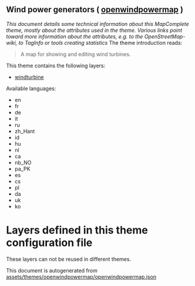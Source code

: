 [//]: # (WARNING: this file is automatically generated. Please find the sources at the bottom and edit those sources)

## Wind power generators ( [openwindpowermap](https://mapcomplete.org/openwindpowermap) )
_This document details some technical information about this MapComplete theme, mostly about the attributes used in the theme. Various links point toward more information about the attributes, e.g. to the OpenStreetMap-wiki, to TagInfo or tools creating statistics_
The theme introduction reads:

> A map for showing and editing wind turbines.

This theme contains the following layers:

 - [windturbine](../Layers/windturbine.md)

Available languages:

 - en
 - fr
 - de
 - it
 - ru
 - zh_Hant
 - id
 - hu
 - nl
 - ca
 - nb_NO
 - pa_PK
 - es
 - cs
 - pl
 - da
 - uk
 - ko

# Layers defined in this theme configuration file
These layers can not be reused in different themes.


This document is autogenerated from [assets/themes/openwindpowermap/openwindpowermap.json](https://source.mapcomplete.org/MapComplete/MapComplete/src/branch/develop/assets/themes/openwindpowermap/openwindpowermap.json)
